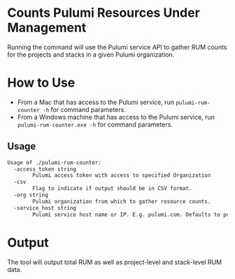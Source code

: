 # Counts Pulumi Resources Under Management
Running the command will use the Pulumi service API to gather RUM counts for the projects and stacks in a given Pulumi organization.

# How to Use
* From a Mac that has access to the Pulumi service, run `pulumi-rum-counter -h` for command parameters.
* From a Windows machine that has access to the Pulumi service, run `pulumi-rum-counter.exe -h` for command parameters.

## Usage
```bash
Usage of ./pulumi-rum-counter:
  -access_token string
        Pulumi access token with access to specified Organization
  -csv
        Flag to indicate if output should be in CSV format.
  -org string
        Pulumi organization from which to gather resource counts.
  -service_host string
        Pulumi service host name or IP. E.g. pulumi.com. Defaults to pulumi.com
```

# Output
The tool will output total RUM as well as project-level and stack-level RUM data.
